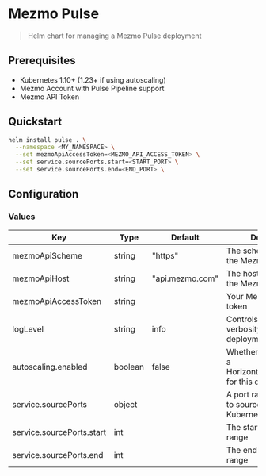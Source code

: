 # Mezmo Pulse

> Helm chart for managing a Mezmo Pulse deployment

## Prerequisites

- Kubernetes 1.10+ (1.23+ if using autoscaling)
- Mezmo Account with Pulse Pipeline support
- Mezmo API Token


## Quickstart

```sh
helm install pulse . \
  --namespace <MY_NAMESPACE> \
  --set mezmoApiAccessToken=<MEZMO_API_ACCESS_TOKEN> \
  --set service.sourcePorts.start=<START_PORT> \
  --set service.sourcePorts.end=<END_PORT> \
```

## Configuration

### Values

| **Key**                   | **Type** | **Default**     | **Description**                                                        |
| ------------------------- | -------- | --------------- | ---------------------------------------------------------------------- |
| mezmoApiScheme            | string   | "https"         | The scheme to use for the Mezmo API URL                                |
| mezmoApiHost              | string   | "api.mezmo.com" | The hostname(:port) of the Mezmo API                                   |
| mezmoApiAccessToken       | string   |                 | Your Mezmo API access token                                            |
| logLevel                  | string   | info            | Controls the logging verbosity of the deployment                       |
| autoscaling.enabled       | boolean  | false           | Whether or not to enable a HorizontalPodAutoscaler for this deployment |
| service.sourcePorts       | object   |                 | A port range to allocate to sources within the Kubernetes service      |
| service.sourcePorts.start | int      |                 | The start of the port range                                            |
| service.sourcePorts.end   | int      |                 | The end of the port range                                              |
